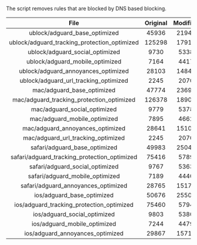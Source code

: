 The script removes rules that are blocked by DNS based blocking.


| File | Original | Modified |
|:----:|:-----:|:-----:|
| ublock/adguard_base_optimized | 45936 | 21942 |
| ublock/adguard_tracking_protection_optimized | 125298 | 17918 |
| ublock/adguard_social_optimized | 9730 | 5338 |
| ublock/adguard_mobile_optimized | 7164 | 4417 |
| ublock/adguard_annoyances_optimized | 28103 | 14846 |
| ublock/adguard_url_tracking_optimized | 2245 | 2070 |
| mac/adguard_base_optimized | 47774 | 23699 |
| mac/adguard_tracking_protection_optimized | 126378 | 18901 |
| mac/adguard_social_optimized | 9779 | 5378 |
| mac/adguard_mobile_optimized | 7895 | 4662 |
| mac/adguard_annoyances_optimized | 28641 | 15105 |
| mac/adguard_url_tracking_optimized | 2245 | 2070 |
| safari/adguard_base_optimized | 49983 | 25043 |
| safari/adguard_tracking_protection_optimized | 75416 | 5789 |
| safari/adguard_social_optimized | 9767 | 5363 |
| safari/adguard_mobile_optimized | 7189 | 4440 |
| safari/adguard_annoyances_optimized | 28765 | 15177 |
| ios/adguard_base_optimized | 50676 | 25504 |
| ios/adguard_tracking_protection_optimized | 75460 | 5794 |
| ios/adguard_social_optimized | 9803 | 5380 |
| ios/adguard_mobile_optimized | 7244 | 4479 |
| ios/adguard_annoyances_optimized | 29867 | 15717 |